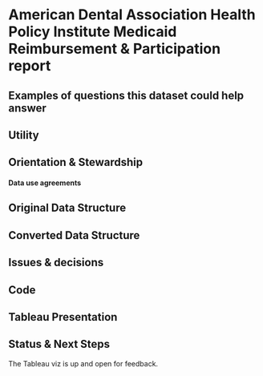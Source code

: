 # American Dental Association Health Policy Institute Medicaid Reimbursement & Participation report


## Examples of questions this dataset could help answer



## Utility


## Orientation & Stewardship  


#### Data use agreements


## Original Data Structure





## Converted Data Structure


## Issues & decisions


## Code



## Tableau Presentation



## Status & Next Steps

The Tableau viz is up and open for feedback.
